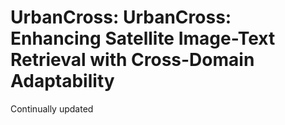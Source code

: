 # UrbanCross: UrbanCross: Enhancing Satellite Image-Text Retrieval with Cross-Domain Adaptability

Continually updated